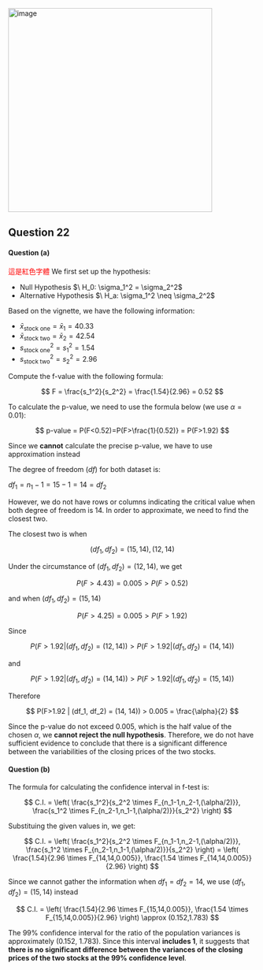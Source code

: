 <img width="414" alt="image" src="https://github.com/user-attachments/assets/72b83c3e-3f4a-4829-b508-07ec13d49d53" />

## Question 22

#### Question (a)
<span style="color:red">這是紅色字體</span>
We first set up the hypothesis:
- Null Hypothesis $\ H_0: \sigma_1^2 = \sigma_2^2\$ 
- Alternative Hypothesis $\ H_a: \sigma_1^2 \neq \sigma_2^2\$

Based on the vignette, we have the following information:
- $\bar{x}_{\text{stock one}} = \bar{x}_1 = 40.33$
- $\bar{x}_{\text{stock two}} = \bar{x}_2 = 42.54$
- $s^2_{\text{stock one}} = s^2_1 = 1.54$
- $s^2_{\text{stock two}} = s^2_2 = 2.96$

Compute the f-value with the following formula:

$$
F = \frac{s_1^2}{s_2^2} = \frac{1.54}{2.96} = 0.52
$$

To calculate the p-value, we need to use the formula below (we use $\alpha = 0.01$):

$$
p-value = P(F<0.52)=P(F>\frac{1}{0.52)} = P(F>1.92)
$$

Since we **cannot** calculate the precise p-value, we have to use approximation instead

The degree of freedom ($df$) for both dataset is:

$df_1 = n_1 - 1 = 15 - 1 = 14 = df_2$

However, we do not have rows or columns indicating the critical value when both degree of freedom is 14.
In order to approximate, we need to find the closest two.

The closest two is when 

$$
(df_1, df_2) = (15, 14), (12, 14)
$$

Under the circumstance of $(df_1, df_2) = (12, 14)$, we get 

$$
P(F>4.43) = 0.005 > P(F>0.52)
$$

and when  $(df_1, df_2) = (15, 14)$

$$
P(F>4.25) = 0.005 > P(F>1.92)
$$

Since

$$
P(F>1.92 | (df_1, df_2) = (12, 14)) > P(F>1.92 | (df_1, df_2) = (14, 14))
$$

and

$$
P(F>1.92 | (df_1, df_2) = (14, 14)) > P(F>1.92 | (df_1, df_2) = (15, 14))
$$

Therefore

$$
P(F>1.92 | (df_1, df_2) = (14, 14)) > 0.005 = \frac{\alpha}{2}
$$

Since the p-value do not exceed 0.005, which is the half value of the chosen $\alpha$, we **cannot reject
the null hypothesis**. Therefore, we do not have sufficient evidence to conclude that there is a significant 
difference between the variabilities of the closing prices of the two stocks.

#### Question (b)

The formula for calculating the confidence interval in f-test is:

$$
C.I. = \left( \frac{s_1^2}{s_2^2 \times F_{n_1-1,n_2-1,(\alpha/2)}}, \frac{s_1^2 \times F_{n_2-1,n_1-1,(\alpha/2)}}{s_2^2} \right)
$$

Substituing the given values in, we get:

$$
C.I. = \left( \frac{s_1^2}{s_2^2 \times F_{n_1-1,n_2-1,(\alpha/2)}}, \frac{s_1^2 \times F_{n_2-1,n_1-1,(\alpha/2)}}{s_2^2} \right)
= \left( \frac{1.54}{2.96 \times F_{14,14,0.005}}, \frac{1.54 \times F_{14,14,0.005}}{2.96} \right) 
$$

Since we cannot gather the information when $df_1 = df_2 = 14$, we use $(df_1, df_2) = (15,14)$ instead

$$
C.I. = \left( \frac{1.54}{2.96 \times F_{15,14,0.005}}, \frac{1.54 \times F_{15,14,0.005}}{2.96} \right) \approx (0.152,1.783)
$$

The 99% confidence interval for the ratio of the population variances 
is approximately (0.152, 1.783). Since this interval **includes 1**, it suggests that 
**there is no significant difference between the variances of the closing prices of the two stocks at the 99% confidence level**.
